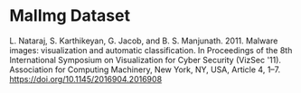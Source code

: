 # MalImg Dataset

L. Nataraj, S. Karthikeyan, G. Jacob, and B. S. Manjunath. 2011. Malware images: visualization and automatic classification. In Proceedings of the 8th International Symposium on Visualization for Cyber Security (VizSec '11). Association for Computing Machinery, New York, NY, USA, Article 4, 1–7. https://doi.org/10.1145/2016904.2016908